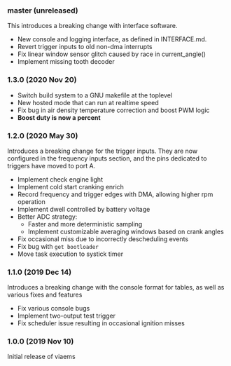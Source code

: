 ### master (unreleased)
This introduces a breaking change with interface software.

- New console and logging interface, as defined in INTERFACE.md. 
- Revert trigger inputs to old non-dma interrupts
- Fix linear window sensor glitch caused by race in current_angle()
- Implement missing tooth decoder

### 1.3.0 (2020 Nov 20)
- Switch build system to a GNU makefile at the toplevel
- New hosted mode that can run at realtime speed
- Fix bug in air density temperature correction and boost PWM logic
- **Boost duty is now a percent**

### 1.2.0 (2020 May 30)
Introduces a breaking change for the trigger inputs. They are now configured in
the frequency inputs section, and the pins dedicated to triggers have moved to
port A.

- Implement check engine light
- Implement cold start cranking enrich
- Record frequency and trigger edges with DMA, allowing higher rpm operation
- Implement dwell controlled by battery voltage
- Better ADC strategy:
  - Faster and more deterministic sampling
  - Implement customizable averaging windows based on crank angles
- Fix occasional miss due to incorrectly descheduling events
- Fix bug with `get bootloader`
- Move task execution to systick timer

### 1.1.0 (2019 Dec 14)
Introduces a breaking change with the console format for tables, as well as
various fixes and features
- Fix various console bugs
- Implement two-output test trigger
- Fix scheduler issue resulting in occasional ignition misses


### 1.0.0 (2019 Nov 10)
Initial release of viaems
